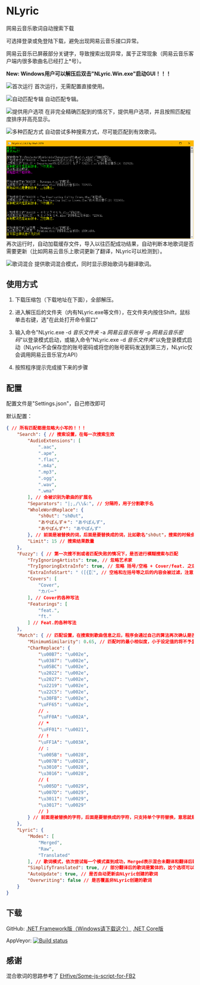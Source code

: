 # NLyric

网易云音乐歌词自动搜索下载

可选择登录或免登陆下载，避免出现网易云音乐接口异常。

网易云音乐已屏蔽部分关键字，导致搜索出现异常，属于正常现象（网易云音乐客户端内很多歌曲名已经打上\*号）。

**New: Windows用户可以解压后双击"NLyric.Win.exe"启动GUI！！！**

![首次运行](./Images/首次运行.png)
首次运行，无需配置直接使用。

![自动匹配专辑](./Images/自动匹配专辑.png)
自动匹配专辑。

![提供用户选项](./Images/提供用户选项.png)
在非完全精确匹配到的情况下，提供用户选项，并且按照匹配程度排序并高亮显示。

![多种匹配方式](./Images/多种匹配方式.png)
自动尝试多种搜索方式，尽可能匹配到有效歌词。

![自动更新](./Images/自动更新.png)
再次运行时，自动加载缓存文件，导入以往匹配成功结果，自动判断本地歌词是否需要更新（比如网易云音乐上歌词更新了翻译，NLyric可以检测到）。

![歌词混合](./Images/歌词混合.png)
提供歌词混合模式，同时显示原始歌词与翻译歌词。

## 使用方式

1. 下载压缩包（下载地址在下面），全部解压。

2. 进入解压后的文件夹（内有NLyric.exe等文件），在文件夹内按住Shift，鼠标单击右键，选"在此处打开命令窗口"

3. 输入命令"NLyric.exe -d *音乐文件夹* -a *网易云音乐账号* -p *网易云音乐密码*"以登录模式启动，或输入命令"NLyric.exe -d *音乐文件夹*"以免登录模式启动（NLyric不会保存您的账号密码或将您的账号密码发送到第三方，NLyric仅会调用网易云音乐官方API）

4. 按照程序提示完成接下来的步骤

## 配置

配置文件是"Settings.json"，自己修改即可

默认配置：

``` json
{ // 所有匹配都是忽略大小写的！！！
	"Search": { // 搜索设置，在每一次搜索生效
		"AudioExtensions": [
			".aac",
			".ape",
			".flac",
			".m4a",
			".mp3",
			".ogg",
			".wav",
			".wma"
		], // 会被识别为歌曲的扩展名
		"Separators": "|;,/\\&:", // 分隔符，用于分割歌手名
		"WholeWordReplace": {
			"sh0ut": "shØut",
			"あやぽんず＊": "あやぽんず",
			"あやぽんず*": "あやぽんず"
		}, // 前面是被替换的词，后面是要替换成的词，比如歌名"sh0ut"，搜索的时候会被替换成"shØut"来搜索，网易云音乐部分歌曲歌手名收录有问题，只能这么办
		"Limit": 15 // 搜索结果数量
	},
	"Fuzzy": { // 第一次搜不到或者匹配失败的情况下，是否进行模糊搜索与匹配
		"TryIgnoringArtists": true, // 忽略艺术家
		"TryIgnoringExtraInfo": true, // 忽略 括号/空格 + Cover/feat. 之后的内容，支持的括号类型在Filter.OpenBrackets里
		"ExtraInfoStart": " ([{【〖", // 空格和左括号等之后的内容会被过滤，注意，不要随便修改这里的内容，可能导致过滤准确性降低
		"Covers": [
			"Cover",
			"カバー"
		], // Cover的各种写法
		"Featurings": [
			"feat.",
			"ft."
		] // Feat.的各种写法
	},
	"Match": { // 匹配设置，在搜索到歌曲信息之后，程序会通过自己的算法再次确认是否匹配
		"MinimumSimilarity": 0.65, // 匹配时的最小相似度，小于设定值的将不予显示，0~1
		"CharReplace": {
			"\u00B7": "\u002e",
			"\u0387": "\u002e",
			"\u05BC": "\u002e",
			"\u2022": "\u002e",
			"\u2027": "\u002e",
			"\u2219": "\u002e",
			"\u22C5": "\u002e",
			"\u30FB": "\u002e",
			"\uFF65": "\u002e",
			// .
			"\uFF0A": "\u002A",
			// *
			"\uFF01": "\u0021",
			// !
			"\uFF1A": "\u003A",
			// :
			"\u005B": "\u0028",
			"\u007B": "\u0028",
			"\u3010": "\u0028",
			"\u3016": "\u0028",
			// (
			"\u005D": "\u0029",
			"\u007D": "\u0029",
			"\u3011": "\u0029",
			"\u3017": "\u0029"
			// )
		} // 前面是被替换的字符，后面是要替换成的字符，只支持单个字符替换，意思就是一个文字，多个文字会报错
	},
	"Lyric": {
		"Modes": [
			"Merged",
			"Raw",
			"Translated"
		], // 歌词模式，依次尝试每一个模式直到成功，Merged表示混合未翻译和翻译后歌词，Raw表示未翻译的歌词，Translated表示翻译后的歌词
		"SimplifyTranslated": true, // 部分翻译后的歌词是繁体的，这个选项可以简体化翻译后的歌词
		"AutoUpdate": true, // 是否自动更新由NLyric创建的歌词
		"Overwriting": false // 是否覆盖非NLyric创建的歌词
	}
}
```

## 下载

GitHub: [.NET Framework版（Windows请下载这个）](https://github.com/wwh1004/NLyric/releases/latest/download/NLyric-net472.zip) [.NET Core版](https://github.com/wwh1004/NLyric/releases/latest/download/NLyric-netcoreapp2.1.zip)

AppVeyor: [![Build status](https://ci.appveyor.com/api/projects/status/vu5vyq11cm38pd7r/branch/master?svg=true)](https://ci.appveyor.com/project/wwh1004/nlyric/branch/master)

## 感谢

混合歌词的思路参考了 [EHfive/Some-js-script-for-FB2](https://github.com/EHfive/Some-js-script-for-FB2K)
